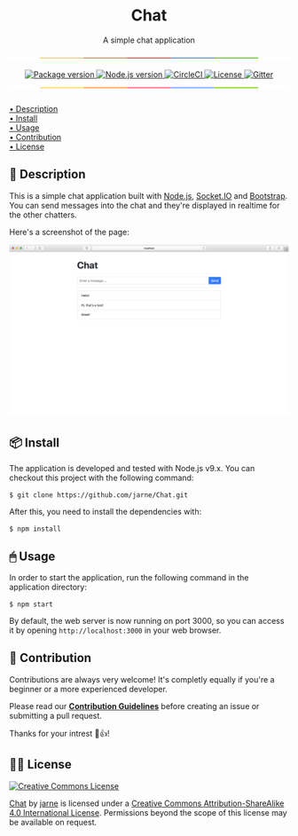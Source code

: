 <h1 align="center">Chat</h1>
<p align="center">A simple chat application</p>

<img src=".github/.media/separator.svg" align="center">

<p align="center">
    <a href="https://github.com/jarne/Chat/blob/master/package.json">
        <img src="https://img.shields.io/github/package-json/v/jarne/Chat.svg" alt="Package version">
    </a>
    <a href="https://nodejs.org">
        <img src="https://img.shields.io/badge/node-%3E%3D%208.0.0-yellow.svg" alt="Node.js version">
    </a>
    <a href="https://circleci.com/gh/jarne/Chat">
    <img src="https://img.shields.io/circleci/project/github/jarne/Chat.svg" alt="CircleCI">
    </a>
    <a href="https://github.com/jarne/Chat/blob/master/LICENSE">
        <img src="https://img.shields.io/badge/license-CC--BY--SA--4.0-orange.svg" alt="License">
    </a>
    <a href="https://gitter.im/jarne/Chat">
        <img src="https://img.shields.io/gitter/room/jarne/Chat.svg" alt="Gitter">
    </a>
</p>

<img src=".github/.media/separator.svg" align="center" style="margin-top: -17.5px">

[• Description](#📙-description)  
[• Install](#📦-install)  
[• Usage](#🖱-usage)  
[• Contribution](#🙋‍-contribution)  
[• License](#👨‍⚖️-license)

## 📙 Description
This is a simple chat application built with [Node.js](https://github.com/nodejs/node), [Socket.IO](https://github.com/socketio/socket.io) and [Bootstrap](https://github.com/twbs/bootstrap). You can send messages into the chat and they're displayed in realtime for the other chatters.

Here's a screenshot of the page:

<img src=".github/.media/screenshot.png" alt="Screenshot">

## 📦 Install
The application is developed and tested with Node.js v9.x. You can checkout this project with the following command:

```
$ git clone https://github.com/jarne/Chat.git
```

After this, you need to install the dependencies with:

```
$ npm install
```

## 🖱 Usage
In order to start the application, run the following command in the application directory:

```
$ npm start
```

By default, the web server is now running on port 3000, so you can access it by opening `http://localhost:3000` in your web browser.

## 🙋‍ Contribution
Contributions are always very welcome! It's completly equally if you're a beginner or a more experienced developer.

Please read our **[Contribution Guidelines](CONTRIBUTING.md)** before creating an issue or submitting a pull request.

Thanks for your intrest 🎉👍!

## 👨‍⚖️ License
[![Creative Commons License](https://i.creativecommons.org/l/by-sa/4.0/88x31.png)](http://creativecommons.org/licenses/by-sa/4.0/)

[Chat](https://github.com/jarne/Chat) by [jarne](https://github.com/jarne) is licensed under a [Creative Commons Attribution-ShareAlike 4.0 International License](http://creativecommons.org/licenses/by-sa/4.0/). Permissions beyond the scope of this license may be available on request.
